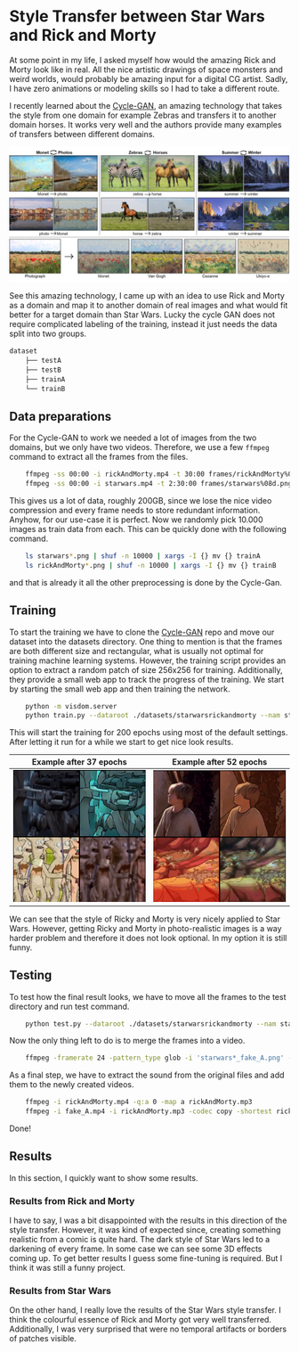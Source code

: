 # Style Transfer between Star Wars and Rick and Morty

At some point in my life, I asked myself how would the amazing Rick and
Morty look like in real. All the nice artistic drawings of space monsters and
weird worlds, would probably be amazing input for a digital CG artist.
Sadly, I have zero animations or modeling skills so I had to take a different route.

I recently learned about the [Cycle-GAN](https://junyanz.github.io/CycleGAN/),
an amazing technology that takes the style from
one domain for example Zebras and transfers it to another domain horses. It works very well and
the authors provide many examples of transfers between different domains.

![cyclegan](images/teaser.jpg)

See this amazing technology, I came up with an idea to use Rick and Morty as a domain and map it
to another domain of real images and what would fit better for a target domain than Star Wars. Lucky
the cycle GAN does not require complicated labeling of the training, instead it just needs the data split
into two groups.

```bash
dataset
    ├── testA
    ├── testB
    ├── trainA
    └── trainB
```

## Data preparations

For the Cycle-GAN to work we needed a lot of images from the two domains, but we only have two videos.
Therefore, we use a few `ffmpeg` command to extract all the frames from the files.

```bash
    ffmpeg -ss 00:00 -i rickAndMorty.mp4 -t 30:00 frames/rickAndMorty%08d.png
    ffmpeg -ss 00:00 -i starwars.mp4 -t 2:30:00 frames/starwars%08d.png
```

This gives us a lot of data, roughly 200GB, since we lose the nice video compression and every frame needs
to store redundant information. Anyhow, for our use-case it is perfect.
Now we randomly pick 10.000 images as train data from each. This can be quickly done with the following command.

```bash
    ls starwars*.png | shuf -n 10000 | xargs -I {} mv {} trainA
    ls rickAndMorty*.png | shuf -n 10000 | xargs -I {} mv {} trainB
```

and that is already it all the other preprocessing is done by the Cycle-Gan.

## Training

To start the training we have to clone the [Cycle-GAN](https://junyanz.github.io/CycleGAN/) repo and move our dataset into
the datasets directory. One thing to mention is that the frames are both different size and rectangular, what is usually not
optimal for training machine learning systems. However, the training script provides an option to extract a random patch of size
256x256 for training. Additionally, they provide a small web app to track the progress of the training. We start by starting the
small web app and then training the network.

```bash
    python -m visdom.server
    python train.py --dataroot ./datasets/starwarsrickandmorty --nam starrick_cycle_gan --model cycle_gan --preprocess crop --crop_size 256
```

This will start the training for 200 epochs using most of the default settings. After letting it run for a while we start to get nice look results.

| Example after 37 epochs  | Example after 52 epochs  |
| :----------------------: | :----------------------: |
| ![](images/example1.png) | ![](images/example2.png) |

We can see that the style of Ricky and Morty is very nicely applied to Star Wars. However,
getting Ricky and Morty in photo-realistic images is a way harder problem and therefore it does not look optional. In my option it is still funny.

## Testing

To test how the final result looks, we have to move all the frames to the test directory and run test command.

```bash
    python test.py --dataroot ./datasets/starwarsrickandmorty --nam starrick_cycle_gan --model cycle_gan --preprocess none --num_test 100000000000000
```

Now the only thing left to do is to merge the frames into a video.

```bash
    ffmpeg -framerate 24 -pattern_type glob -i 'starwars*_fake_A.png' -c:v libx264 -r 30 -pix_fmt yuv420p fake_A.mp4
```

As a final step, we have to extract the sound from the original files and add them to the newly created videos.

```bash
    ffmpeg -i rickAndMorty.mp4 -q:a 0 -map a rickAndMorty.mp3
    ffmpeg -i fake_A.mp4 -i rickAndMorty.mp3 -codec copy -shortest rickandmortyFinal.mp4
```

Done!

## Results

In this section, I quickly want to show some results.

### Results from Rick and Morty

I have to say, I was a bit disappointed with the results in this direction of the style transfer. However,
it was kind of expected since, creating something realistic from a comic is quite hard.
The dark style of Star Wars led to a darkening of every frame. In some case we can see some 3D effects coming up.
To get better results I guess some fine-tuning is required.
But I think it was still a funny project.

### Results from Star Wars

On the other hand, I really love the results of the Star Wars style transfer. I think the colourful essence of Rick and Morty
got very well transferred. Additionally, I was very surprised that were no temporal artifacts or borders of patches visible.
